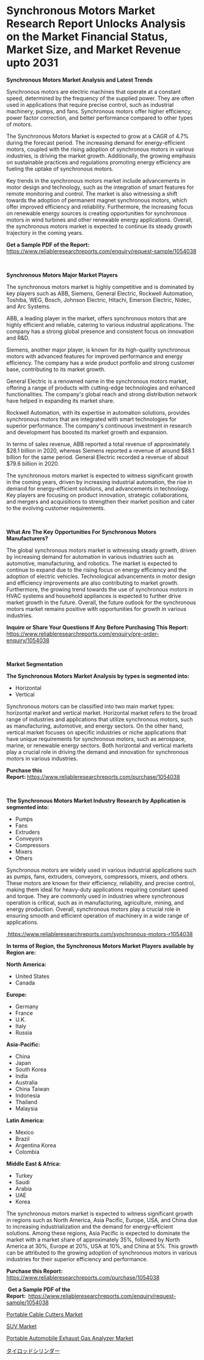 <p><h1>Synchronous Motors Market Research Report Unlocks Analysis on the Market Financial Status, Market Size, and Market Revenue upto 2031</h1></p><p><strong>Synchronous Motors Market Analysis and Latest Trends</strong></p>
<p><p>Synchronous motors are electric machines that operate at a constant speed, determined by the frequency of the supplied power. They are often used in applications that require precise control, such as industrial machinery, pumps, and fans. Synchronous motors offer higher efficiency, power factor correction, and better performance compared to other types of motors.</p><p>The Synchronous Motors Market is expected to grow at a CAGR of 4.7% during the forecast period. The increasing demand for energy-efficient motors, coupled with the rising adoption of synchronous motors in various industries, is driving the market growth. Additionally, the growing emphasis on sustainable practices and regulations promoting energy efficiency are fueling the uptake of synchronous motors.</p><p>Key trends in the synchronous motors market include advancements in motor design and technology, such as the integration of smart features for remote monitoring and control. The market is also witnessing a shift towards the adoption of permanent magnet synchronous motors, which offer improved efficiency and reliability. Furthermore, the increasing focus on renewable energy sources is creating opportunities for synchronous motors in wind turbines and other renewable energy applications. Overall, the synchronous motors market is expected to continue its steady growth trajectory in the coming years.</p></p>
<p><strong>Get a Sample PDF of the Report:&nbsp;</strong> <a href="https://www.reliableresearchreports.com/enquiry/request-sample/1054038">https://www.reliableresearchreports.com/enquiry/request-sample/1054038</a></p>
<p>&nbsp;</p>
<p><strong>Synchronous Motors Major Market Players</strong></p>
<p><p>The synchronous motors market is highly competitive and is dominated by key players such as ABB, Siemens, General Electric, Rockwell Automation, Toshiba, WEG, Bosch, Johnson Electric, Hitachi, Emerson Electric, Nidec, and Arc Systems. </p><p>ABB, a leading player in the market, offers synchronous motors that are highly efficient and reliable, catering to various industrial applications. The company has a strong global presence and consistent focus on innovation and R&D.</p><p>Siemens, another major player, is known for its high-quality synchronous motors with advanced features for improved performance and energy efficiency. The company has a wide product portfolio and strong customer base, contributing to its market growth.</p><p>General Electric is a renowned name in the synchronous motors market, offering a range of products with cutting-edge technologies and enhanced functionalities. The company's global reach and strong distribution network have helped in expanding its market share.</p><p>Rockwell Automation, with its expertise in automation solutions, provides synchronous motors that are integrated with smart technologies for superior performance. The company's continuous investment in research and development has boosted its market growth and expansion.</p><p>In terms of sales revenue, ABB reported a total revenue of approximately $28.1 billion in 2020, whereas Siemens reported a revenue of around $88.1 billion for the same period. General Electric recorded a revenue of about $79.6 billion in 2020.</p><p>The synchronous motors market is expected to witness significant growth in the coming years, driven by increasing industrial automation, the rise in demand for energy-efficient solutions, and advancements in technology. Key players are focusing on product innovation, strategic collaborations, and mergers and acquisitions to strengthen their market position and cater to the evolving customer requirements.</p></p>
<p>&nbsp;</p>
<p><strong>What Are The Key Opportunities For Synchronous Motors Manufacturers?</strong></p>
<p><p>The global synchronous motors market is witnessing steady growth, driven by increasing demand for automation in various industries such as automotive, manufacturing, and robotics. The market is expected to continue to expand due to the rising focus on energy efficiency and the adoption of electric vehicles. Technological advancements in motor design and efficiency improvements are also contributing to market growth. Furthermore, the growing trend towards the use of synchronous motors in HVAC systems and household appliances is expected to further drive market growth in the future. Overall, the future outlook for the synchronous motors market remains positive with opportunities for growth in various industries.</p></p>
<p><strong>Inquire or Share Your Questions If Any Before Purchasing This Report:</strong> <a href="https://www.reliableresearchreports.com/enquiry/pre-order-enquiry/1054038">https://www.reliableresearchreports.com/enquiry/pre-order-enquiry/1054038</a></p>
<p>&nbsp;</p>
<p><strong>Market Segmentation</strong></p>
<p><strong>The Synchronous Motors Market Analysis by types is segmented into:</strong></p>
<p><ul><li>Horizontal</li><li>Vertical</li></ul></p>
<p><p>Synchronous motors can be classified into two main market types: horizontal market and vertical market. Horizontal market refers to the broad range of industries and applications that utilize synchronous motors, such as manufacturing, automotive, and energy sectors. On the other hand, vertical market focuses on specific industries or niche applications that have unique requirements for synchronous motors, such as aerospace, marine, or renewable energy sectors. Both horizontal and vertical markets play a crucial role in driving the demand and innovation for synchronous motors in various industries.</p></p>
<p><strong>Purchase this Report:&nbsp;</strong><a href="https://www.reliableresearchreports.com/purchase/1054038">https://www.reliableresearchreports.com/purchase/1054038</a></p>
<p>&nbsp;</p>
<p><strong>The Synchronous Motors Market Industry Research by Application is segmented into:</strong></p>
<p><ul><li>Pumps</li><li>Fans</li><li>Extruders</li><li>Conveyors</li><li>Compressors</li><li>Mixers</li><li>Others</li></ul></p>
<p><p>Synchronous motors are widely used in various industrial applications such as pumps, fans, extruders, conveyors, compressors, mixers, and others. These motors are known for their efficiency, reliability, and precise control, making them ideal for heavy-duty applications requiring constant speed and torque. They are commonly used in industries where synchronous operation is critical, such as in manufacturing, agriculture, mining, and energy production. Overall, synchronous motors play a crucial role in ensuring smooth and efficient operation of machinery in a wide range of applications.</p></p>
<p><a href="https://www.reliableresearchreports.com/synchronous-motors-r1054038">&nbsp;https://www.reliableresearchreports.com/synchronous-motors-r1054038</a></p>
<p><strong>In terms of Region, the Synchronous Motors Market Players available by Region are:</strong></p>
<p>
    <p> <strong> North America: </strong>
        <ul>
            <li>United States</li>
            <li>Canada</li>
        </ul>
        </p> 
    <p> <strong> Europe: </strong>
        <ul>
            <li>Germany</li>
            <li>France</li>
            <li>U.K.</li>
            <li>Italy</li>
            <li>Russia</li>
        </ul>
        </p> 
    <p> <strong> Asia-Pacific: </strong>
        <ul>
            <li>China</li>
            <li>Japan</li>
            <li>South Korea</li>
            <li>India</li>
            <li>Australia</li>
            <li>China Taiwan</li>
            <li>Indonesia</li>
            <li>Thailand</li>
            <li>Malaysia</li>
        </ul>
        </p> 
    <p> <strong> Latin America: </strong>
        <ul>
            <li>Mexico</li>
            <li>Brazil</li>
            <li>Argentina Korea</li>
            <li>Colombia</li>
        </ul>
        </p> 
    <p> <strong> Middle East & Africa: </strong>
        <ul>
            <li>Turkey</li>
            <li>Saudi</li>
            <li>Arabia</li>
            <li>UAE</li>
            <li>Korea</li>
        </ul>
    </p>
    </p>
<p><p>The synchronous motors market is expected to witness significant growth in regions such as North America, Asia Pacific, Europe, USA, and China due to increasing industrialization and the demand for energy-efficient solutions. Among these regions, Asia Pacific is expected to dominate the market with a market share of approximately 35%, followed by North America at 30%, Europe at 20%, USA at 10%, and China at 5%. This growth can be attributed to the growing adoption of synchronous motors in various industries for their superior efficiency and performance.</p></p>
<p><strong>Purchase this Report: </strong><a href="https://www.reliableresearchreports.com/purchase/1054038">https://www.reliableresearchreports.com/purchase/1054038</a></p>
<p>&nbsp;<strong>Get a Sample PDF of the Report:&nbsp;&nbsp;</strong><a href="https://www.reliableresearchreports.com/enquiry/request-sample/1054038">https://www.reliableresearchreports.com/enquiry/request-sample/1054038</a></p>
<p><strong></strong></p>
<p><p><a href="https://www.linkedin.com/pulse/portable-cable-cutters-market-size-outlook-forecast-2024-qcnlf">Portable Cable Cutters Market</a></p><p><a href="https://github.com/RickHolmes3/Market-Research-Report-List-4/blob/main/suv-market.md">SUV Market</a></p><p><a href="https://www.linkedin.com/pulse/portable-automobile-exhaust-gas-analyzer-market-outlook-mcb9f">Portable Automobile Exhaust Gas Analyzer Market</a></p><p><a href="https://github.com/zekaoe592392/Market-Research-Report-List-2/blob/main/498390854701.md">タイロッドシリンダー</a></p></p>